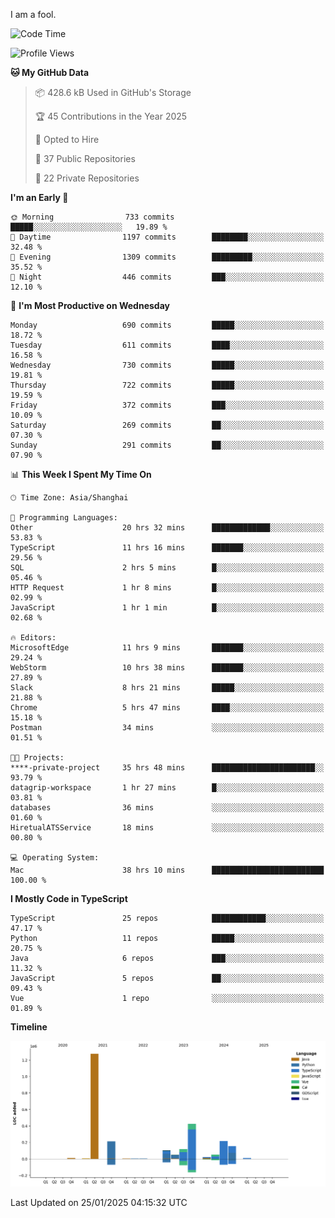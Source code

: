 I am a fool.

<!--START_SECTION:waka-->
![Code Time](http://img.shields.io/badge/Code%20Time-2%2C495%20hrs%201%20min-blue)

![Profile Views](http://img.shields.io/badge/Profile%20Views-1-blue)

**🐱 My GitHub Data** 

> 📦 428.6 kB Used in GitHub's Storage 
 > 
> 🏆 45 Contributions in the Year 2025
 > 
> 💼 Opted to Hire
 > 
> 📜 37 Public Repositories 
 > 
> 🔑 22 Private Repositories 
 > 
**I'm an Early 🐤** 

```text
🌞 Morning                733 commits         █████░░░░░░░░░░░░░░░░░░░░   19.89 % 
🌆 Daytime                1197 commits        ████████░░░░░░░░░░░░░░░░░   32.48 % 
🌃 Evening                1309 commits        █████████░░░░░░░░░░░░░░░░   35.52 % 
🌙 Night                  446 commits         ███░░░░░░░░░░░░░░░░░░░░░░   12.10 % 
```
📅 **I'm Most Productive on Wednesday** 

```text
Monday                   690 commits         █████░░░░░░░░░░░░░░░░░░░░   18.72 % 
Tuesday                  611 commits         ████░░░░░░░░░░░░░░░░░░░░░   16.58 % 
Wednesday                730 commits         █████░░░░░░░░░░░░░░░░░░░░   19.81 % 
Thursday                 722 commits         █████░░░░░░░░░░░░░░░░░░░░   19.59 % 
Friday                   372 commits         ███░░░░░░░░░░░░░░░░░░░░░░   10.09 % 
Saturday                 269 commits         ██░░░░░░░░░░░░░░░░░░░░░░░   07.30 % 
Sunday                   291 commits         ██░░░░░░░░░░░░░░░░░░░░░░░   07.90 % 
```


📊 **This Week I Spent My Time On** 

```text
🕑︎ Time Zone: Asia/Shanghai

💬 Programming Languages: 
Other                    20 hrs 32 mins      █████████████░░░░░░░░░░░░   53.83 % 
TypeScript               11 hrs 16 mins      ███████░░░░░░░░░░░░░░░░░░   29.56 % 
SQL                      2 hrs 5 mins        █░░░░░░░░░░░░░░░░░░░░░░░░   05.46 % 
HTTP Request             1 hr 8 mins         █░░░░░░░░░░░░░░░░░░░░░░░░   02.99 % 
JavaScript               1 hr 1 min          █░░░░░░░░░░░░░░░░░░░░░░░░   02.68 % 

🔥 Editors: 
MicrosoftEdge            11 hrs 9 mins       ███████░░░░░░░░░░░░░░░░░░   29.24 % 
WebStorm                 10 hrs 38 mins      ███████░░░░░░░░░░░░░░░░░░   27.89 % 
Slack                    8 hrs 21 mins       █████░░░░░░░░░░░░░░░░░░░░   21.88 % 
Chrome                   5 hrs 47 mins       ████░░░░░░░░░░░░░░░░░░░░░   15.18 % 
Postman                  34 mins             ░░░░░░░░░░░░░░░░░░░░░░░░░   01.51 % 

🐱‍💻 Projects: 
****-private-project     35 hrs 48 mins      ███████████████████████░░   93.79 % 
datagrip-workspace       1 hr 27 mins        █░░░░░░░░░░░░░░░░░░░░░░░░   03.81 % 
databases                36 mins             ░░░░░░░░░░░░░░░░░░░░░░░░░   01.60 % 
HiretualATSService       18 mins             ░░░░░░░░░░░░░░░░░░░░░░░░░   00.80 % 

💻 Operating System: 
Mac                      38 hrs 10 mins      █████████████████████████   100.00 % 
```

**I Mostly Code in TypeScript** 

```text
TypeScript               25 repos            ████████████░░░░░░░░░░░░░   47.17 % 
Python                   11 repos            █████░░░░░░░░░░░░░░░░░░░░   20.75 % 
Java                     6 repos             ███░░░░░░░░░░░░░░░░░░░░░░   11.32 % 
JavaScript               5 repos             ██░░░░░░░░░░░░░░░░░░░░░░░   09.43 % 
Vue                      1 repo              ░░░░░░░░░░░░░░░░░░░░░░░░░   01.89 % 
```



**Timeline**

![Lines of Code chart](https://raw.githubusercontent.com/VeejaLiu/VeejaLiu/master/assets/bar_graph.png)


 Last Updated on 25/01/2025 04:15:32 UTC
<!--END_SECTION:waka-->
